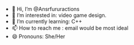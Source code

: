 - 👋 Hi, I’m @Ansrfururactions
- 👀 I’m interested in: video game design.
- 🌱 I’m currently learning: C++
- 📫 How to reach me : email would be most ideal
- 😄 Pronouns: She/Her


<!---
Ansrfururactions/Ansrfururactions is a ✨ special ✨ repository because its `README.md` (this file) appears on your GitHub profile.
You can click the Preview link to take a look at your changes.
--->
